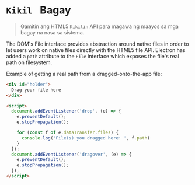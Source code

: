 # `Kikil ` Bagay

> Gamitin ang HTML5 `Kikilin` API para magawa ng maayos sa mga bagay na nasa sa sistema.

The DOM's File interface provides abstraction around native files in order to let users work on native files directly with the HTML5 file API. Electron has added a `path` attribute to the `File` interface which exposes the file's real path on filesystem.

Example of getting a real path from a dragged-onto-the-app file:

```html
<div id="holder">
  Drag your file here
</div>

<script>
  document.addEventListener('drop', (e) => {
    e.preventDefault();
    e.stopPropagation();

    for (const f of e.dataTransfer.files) {
      console.log('File(s) you dragged here: ', f.path)
    }
  });
  document.addEventListener('dragover', (e) => {
    e.preventDefault();
    e.stopPropagation();
  });
</script>
```